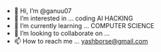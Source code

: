 - 👋 Hi, I’m @ganuu07
- 👀 I’m interested in ... coding AI HACKING
- 🌱 I’m currently learning ... COMPUTER SCIENCE
- 💞️ I’m looking to collaborate on ...
- 📫 How to reach me ... yashborse@gmail.com

<!---
ganuu07/ganuu07 is a ✨ special ✨ repository because its `README.md` (this file) appears on your GitHub profile.
You can click the Preview link to take a look at your changes.
--->
